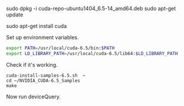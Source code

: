 
sudo dpkg -i cuda-repo-ubuntu1404_6.5-14_amd64.deb 
sudo apt-get update

sudo apt-get install cuda


Set up environment variables. 
```bash
export PATH=/usr/local/cuda-6.5/bin:$PATH
export LD_LIBRARY_PATH=/usr/local/cuda-6.5/lib64:$LD_LIBRARY_PATH
```
Check if it's working.
```shell
cuda-install-samples-6.5.sh  ~ 
cd ~/NVIDIA_CUDA-6.5_Samples 
make
```

Now run deviceQuery.
